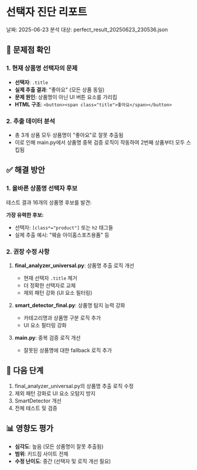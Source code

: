 
# 선택자 진단 리포트
날짜: 2025-06-23
분석 대상: perfect_result_20250623_230536.json

## 🚨 문제점 확인

### 1. 현재 상품명 선택자의 문제
- **선택자**: `.title`
- **실제 추출 결과**: "좋아요" (모든 상품 동일)
- **문제 원인**: 상품명이 아닌 UI 버튼 요소를 가리킴
- **HTML 구조**: `<button><span class="title">좋아요</span></button>`

### 2. 추출 데이터 분석
- 총 3개 상품 모두 상품명이 "좋아요"로 잘못 추출됨
- 이로 인해 main.py에서 상품명 중복 검증 로직이 작동하여 2번째 상품부터 모두 스킵됨

## ✅ 해결 방안

### 1. 올바른 상품명 선택자 후보
테스트 결과 16개의 상품명 후보를 발견:

**가장 유력한 후보:**
- 선택자: `[class*="product"]` 또는 `h2` 태그들
- 실제 추출 예시: "웨슬 아이홈스포츠용품" 등

### 2. 권장 수정 사항
1. **final_analyzer_universal.py**: 상품명 추출 로직 개선
   - 현재 선택자 `.title` 제거
   - 더 정확한 선택자로 교체
   - 제외 패턴 강화 (UI 요소 필터링)

2. **smart_detector_final.py**: 상품명 탐지 능력 강화
   - 카테고리명과 상품명 구분 로직 추가
   - UI 요소 필터링 강화

3. **main.py**: 중복 검증 로직 개선
   - 잘못된 상품명에 대한 fallback 로직 추가

## 🎯 다음 단계
1. final_analyzer_universal.py의 상품명 추출 로직 수정
2. 제외 패턴 강화로 UI 요소 오탐지 방지
3. SmartDetector 개선
4. 전체 테스트 및 검증

## 📊 영향도 평가
- **심각도**: 높음 (모든 상품명이 잘못 추출됨)
- **범위**: 키드짐 사이트 전체
- **수정 난이도**: 중간 (선택자 및 로직 개선 필요)
